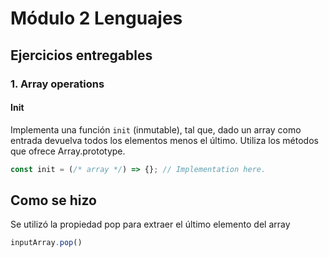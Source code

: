 # Módulo 2 Lenguajes

## Ejercicios entregables

### 1. Array operations

#### Init

Implementa una función `init` (inmutable), tal que, dado un array como entrada devuelva todos los elementos menos el último. Utiliza los métodos que ofrece Array.prototype.

```js
const init = (/* array */) => {}; // Implementation here.
```
## Como se hizo
Se utilizó la propiedad pop para extraer el último elemento del array
```js
inputArray.pop()
```
